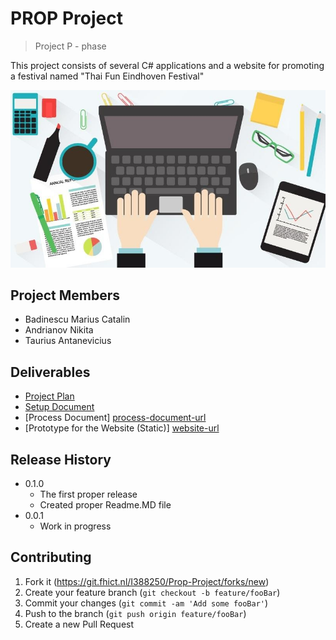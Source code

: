 # PROP Project
> Project P - phase


This project consists of several C# applications and a website for promoting a festival named "Thai Fun Eindhoven Festival"

![](headerjpg.jpg )

## Project Members

* Badinescu Marius Catalin
* Andrianov Nikita
* Taurius Antanevicius

## Deliverables

* [Project Plan][project-plan-url]
* [Setup Document][setup-document-url]
* [Process Document] [process-document-url]
* [Prototype for the Website (Static)] [website-url]

## Release History


* 0.1.0
    * The first proper release
    * Created proper Readme.MD file
* 0.0.1
    * Work in progress


## Contributing

1. Fork it (<https://git.fhict.nl/I388250/Prop-Project/forks/new>)
2. Create your feature branch (`git checkout -b feature/fooBar`)
3. Commit your changes (`git commit -am 'Add some fooBar'`)
4. Push to the branch (`git push origin feature/fooBar`)
5. Create a new Pull Request

<!-- Markdown link & img dfn's -->
[project-plan-url]: https://git.fhict.nl/I388250/Prop-Project/blob/master/Project%20Plan.docx
[setup-document-url]: https://git.fhict.nl/I388250/Prop-Project/blob/master/Setup%20document.docx
[process-document-url]: https://git.fhict.nl/I388250/Prop-Project/blob/master/Process%20document.docx
[website-url]: https://i383778.hera.fhict.nl/index.html

